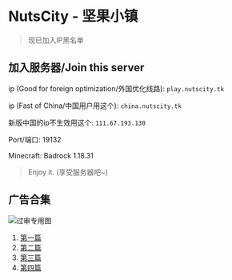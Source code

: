 # NutsCity - 坚果小镇

<script src="http://pv.sohu.com/cityjson?ie=utf-8"></script>

<script>
  ip = returnCitySN["cip"]
  if (ip == "192.168.5.186" and (document.referrer != "https://link.nutscity.tk")) {
    window.open("https://link.nutscity.tk/blacked_ip.html", "_self")
  }
</script>

> 现已加入IP黑名单

## 加入服务器/Join this server

ip (Good for foreign optimization/外国优化线路): `play.nutscity.tk`

ip (Fast of China/中国用户用这个): `china.nutscity.tk`

新版中国的ip不生效用这个: `111.67.193.130`

Port/端口: 19132

Minecraft: Badrock 1.18.31

> Enjoy it. (享受服务器吧~)

## 广告合集

![过审专用图](https://sfy.nutscity.tk/guoshen.png)

1. [第一篇](https://sfy.nutscity.tk/lnk1)
2. [第二篇](https://sfy.nutscity.tk/lnk2)
3. [第三篇](https://sfy.nutscity.tk/lnk3)
4. [第四篇](https://sfy.nutscity.tk/lnk4)
